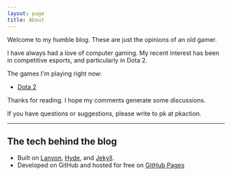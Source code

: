```yaml
---
layout: page
title: About
---
```


<p class="message">
  Welcome to my humble blog.  These are just the opinions of an old gamer.  
</p>

I have always had a love of computer gaming.  My recent interest has been in competitive esports, and particularly in Dota 2.  


The games I'm playing right now:
* [Dota 2](http://dota2.com)


Thanks for reading.  I hope my comments generate some discussions. 

If you have questions or suggestions, please write to pk at pkaction.


---

## The tech behind the blog
* Built on [Lanyon](http://lanyon.getpoole.com/), [Hyde](http://hyde.getpoole.com/), and [Jekyll](http://jekyllrb.com). 
* Developed on GitHub and hosted for free on [GitHub Pages](https://pages.github.com)

